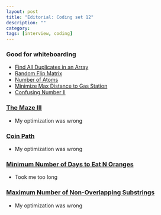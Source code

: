 ```yaml
---
layout: post
title: "Editorial: Coding set 12" 
description: ""
category: 
tags: [interview, coding]
---
```


### Good for whiteboarding
* [Find All Duplicates in an Array](https://leetcode.com/submissions/detail/382725772/)
* [Random Flip Matrix](https://leetcode.com/submissions/detail/384636799/)
* [Number of Atoms](https://leetcode.com/submissions/detail/439605176/)
* [Minimize Max Distance to Gas Station](https://leetcode.com/submissions/detail/440748287/)
* [Confusing Number II](https://leetcode.com/submissions/detail/440483953/)

### [The Maze III](https://leetcode.com/submissions/detail/440545626/)
* My optimization was wrong

### [Coin Path](https://leetcode.com/submissions/detail/441288664/)
* My optimization was wrong

### [Minimum Number of Days to Eat N Oranges](https://leetcode.com/submissions/detail/442734201/)
* Took me too long

### [Maximum Number of Non-Overlapping Substrings](https://leetcode.com/submissions/detail/443945412/)
* My optimization was wrong
